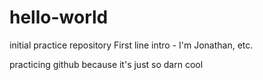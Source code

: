 # hello-world
initial practice repository
First line intro - I'm Jonathan, etc.

practicing github because it's just so darn cool
